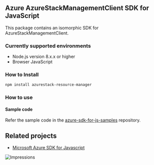 ## Azure AzureStackManagementClient SDK for JavaScript

This package contains an isomorphic SDK for AzureStackManagementClient.

### Currently supported environments

- Node.js version 8.x.x or higher
- Browser JavaScript

### How to Install

```bash
npm install azurestack-resource-manager
```

### How to use

#### Sample code

Refer the sample code in the [azure-sdk-for-js-samples](https://github.com/Azure/azure-sdk-for-js-samples) repository.

## Related projects

- [Microsoft Azure SDK for Javascript](https://github.com/Azure/azure-sdk-for-js)


![Impressions](https://azure-sdk-impressions.azurewebsites.net/api/impressions/azure-sdk-for-js%2Fsdk%2Fcdn%2Farm-cdn%2FREADME.png)